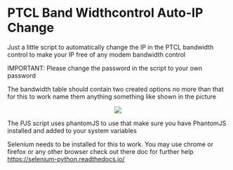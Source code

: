 # PTCL Band Widthcontrol Auto-IP Change

Just a little script to automatically change the IP in the PTCL bandwidth control to make your IP free of any modem bandwidth control

IMPORTANT: Please change the password in the script to your own password

The bandwidth table should contain two created options no more than that for this to work name them anything something like shown in the picture

<p align="center"><img src="https://github.com/zarar7576/ptcl-bandwithcontrol-autoipchange/blob/master/pics/bandwidth_conrol_screen.png" /></p>

The PJS script uses phantomJS to use that make sure you have PhantomJS installed and added to your system variables

Selenium needs to be installed for this to work. You may use chrome or firefox or any other browser check out there doc for further help https://selenium-python.readthedocs.io/
